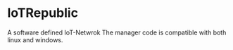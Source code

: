 # IoTRepublic
A software defined IoT-Netwrok
The manager code is compatible with both linux and windows.
